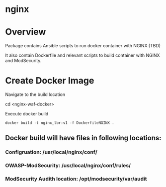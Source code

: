 # nginx

# Overview

Package contains Ansible scripts to run docker container with NGINX (TBD)

It also contain Dockerfile and relevant scripts to build container with NGINX and ModSecurity. 

# Create Docker Image

Navigate to the build location

cd &lt;nginx-waf-docker&gt;

Execute docker build

`docker build -t nginx_lbr:v1 -f DockerfileNGINX .`

## Docker build will have files in following locations:

### Configruation: /usr/local/nginx/conf/
### OWASP-ModSecurity: /usr/local/nginx/conf/rules/
### ModSecurity Audith location: /opt/modsecurity/var/audit

